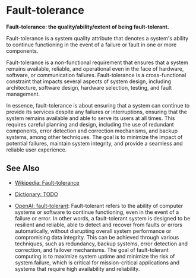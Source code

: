 # Fault-tolerance

**Fault-tolerance: the quality/ability/extent of being fault-tolerant.**

<span data-chatgpt-prompt="explain fault-tolerance (system quality attribute, cross-functional constraint, non-functional requirement\)">

Fault-tolerance is a system quality attribute that denotes a system's ability to continue functioning in the event of a failure or fault in one or more components. 

Fault-tolerance is a non-functional requirement that ensures that a system remains available, reliable, and operational even in the face of hardware, software, or communication failures. Fault-tolerance is a cross-functional constraint that impacts several aspects of system design, including architecture, software design, hardware selection, testing, and fault management.

In essence, fault-tolerance is about ensuring that a system can continue to provide its services despite any failures or interruptions, ensuring that the system remains available and able to serve its users at all times. This requires careful planning and design, including the use of redundant components, error detection and correction mechanisms, and backup systems, among other techniques. The goal is to minimize the impact of potential failures, maintain system integrity, and provide a seamless and reliable user experience.

</span>

## See Also

* [Wikipedia: Fault-tolerance](https://wikipedia.org/wiki/Fault-tolerance)

* [Dictionary: TODO](TODO)

* [OpenAI: fault-tolerant](https:://openai.com): <span data-chatgpt-prompt="define fault-tolerant (computers and software)">Fault-tolerant refers to the ability of computer systems or software to continue functioning, even in the event of a failure or error. In other words, a fault-tolerant system is designed to be resilient and reliable, able to detect and recover from faults or errors automatically, without disrupting overall system performance or compromising data integrity. This can be achieved through various techniques, such as redundancy, backup systems, error detection and correction, and failover mechanisms. The goal of fault-tolerant computing is to maximize system uptime and minimize the risk of system failure, which is critical for mission-critical applications and systems that require high availability and reliability.</span>
